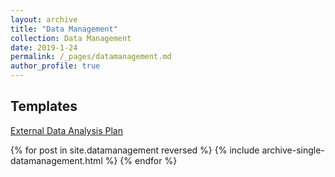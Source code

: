 ```yaml
---
layout: archive
title: "Data Management"
collection: Data Management
date: 2019-1-24
permalink: /_pages/datamanagement.md
author_profile: true
---
```


## Templates 

[External Data Analysis Plan](https://s3.amazonaws.com/baccarellilabgithubio/TEMPLATE+Analysis+Plans_External.docx)

{% for post in site.datamanagement reversed %}
  {% include archive-single-datamanagement.html %}
{% endfor %}
